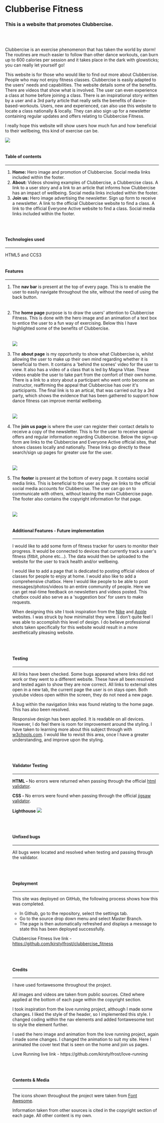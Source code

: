 # Clubberise Fitness
###  This is a website that promotes Clubbercise.
<br>
<br>
<p>
Clubbercise is an exercise phenomenon that has taken the world by storm! The routines are much easier to follow than other dance workouts, can burn up to 600 calories per session and it takes place in the dark with glowsticks; you can really let yourself go!
</p>
<p>
This website is for those who would like to find out more about Clubbercise. People who may not enjoy fitness classes. Clubbercise is easily adapted to the users' needs and capabilities. The website details some of the benefits. There are videos that show what is involved. The user can even experience a class at home before joining a class. There is an inspirational story written by a user and a 3rd party article that really sells the benefits of dance-based-workouts. Users, new and experienced, can also use this website to locate a class nationally & locally. They can also sign up for a newsletter containing regular updates and offers relating to Clubbercise Fitness.
</p>
<p> 
I really hope this website will show users how much fun and how beneficial to their wellbeing, this kind of exercise can be.
</p>
<img src="assets/images/readme-clubbercise-responsive-image.PNG">

<br>
<br>

#### <b>Table of contents</b> 
<hr>
<ol>
    <li><b>Home:</b> Hero image and promotion of Clubbercise. Social media links included within the footer.</li>
    <li><b>About:</b> Videos showing examples of Clubbercise, a Clubbercise class. A link to a user story and a link to an article that informs how Clubbercise has an impact of wellbeing. Social media links included within the footer.</li>
    <li><b>Join us:</b> Hero image advertising the newsletter. Sign up form to receive a newsletter. A link to the official Clubbercise website to find a class. A link to the official Everyone Active website to find a class. Social media links included within the footer.</li>
</ol>
<br>
<br>

#### <b>Technologies used</b>
<hr>

HTML5 and CCS3
<br>
<br>

#### <b>Features</b>
<hr>
<ol>
<li>The <b>nav bar</b> is present at the top of every page. This is to enable the user to easily navigate throughout the site, without the need of using the back button.</li>
<br>
<br>
<li>The <b>home page</b> purpose is to draw the users' attention to Clubbercise Fitness. This is done with the hero image and an animation of a text box to entice the user to a fun way of exercising. Below this I have highlighted some of the benefits of Clubbercise.</li>
<br>
<br>
<img src="assets/images/readme-home-capture.PNG">
<br>
<br>
<li>The <b>about page</b> is my opportunity to show what Clubbercise is, whilst allowing the user to make up their own mind regarding whether it is beneficial to them. It contains a 'behind the scenes' video for the user to view. It also has a video of a class that is led by Magna Vitae. These videos enable the user to take part from the comfort of their own home. There is a link to a story about a participant who went onto become an instructor, reaffirming the appeal that Clubbercise has over it's participants. The final link is to an artical, that was carried out by a 3rd party, which shows the evidence that has been gathered to support how dance fitness can improve mental wellbeing.</li>
<br>
<br>
<img src="assets/images/readme-about-capture.PNG">
<br>
<br>
<li>The <b>join us page</b> is where the user can register their contact details to receive a copy of the newsletter. This is for the user to receive special offers and regular information regarding Clubbercise. Below the sign-up form are links to the Clubbercise and Everyone Active official sites, that shows classes locally and nationally. These links go directly to these search/sign up pages for greater use for the user.</li>
<br>
<br>
<img src="assets/images/readme-join-capture.PNG">
<br>
<br>
<li>The <b>footer</b> is present at the bottom of every page. It contains social media links. This is beneficial to the user as they are links to the official social media accounts for Clubbercise. The user can go on to communicate with others, without leaving the main Clubbercise page. The footer also contains the copyright information for that page.</li>
<br>
<br>
<img src="assets/images/readme-footer-capture.PNG">
<br>
<br>

#### <b>Additional Features - Future implementation</b>
<hr>
<p>
I would like to add some form of fitness tracker for users to monitor their progress. It would be connected to devices that currently track a user's fitness (fitbit, phone etc...). The data would then be uploaded to the website for the user to track health and/or wellbeing.
</p>
<p>
I would like to add a page that is dedicated to posting official videos of classes for people to enjoy at home.
I would also like to add a comprehensive chatbox. Here I would like people to be able to post messages/photos/videos to an entire community of people. Here we can get real-time feedback on newsletters and videos posted. This chatbox could also serve as a 'suggestion box' for users to make requests.
</p>
<p>
When designing this site I took inspiration from the <a href="https://www.nike.com/gb/" target="_blank">Nike</a> and <a href="https://www.apple.com/" target="_blank">Apple</a> websites. I was struck by how minimalist they were. I don't quite feel I was able to accomplish this level of design. I do believe professional shots taken specifically for this website would result in a more aesthetically pleasing website.
</p>
<br>
<br>

#### <b>Testing</b>
<hr>
<p>
All links have been checked. Some bugs appeared where links did not work or they went to a different website. These have all been resolved and tested again to show they are now correct. All links to external sites open in a new tab, the current page the user is on stays open. Both youtube videos open within the screen, they do not need a new page.
</p>
<p>
A bug within the navigation links was found relating to the home page. This has also been resolved.
</p>
<p>
Responsive design has been applied. It is readable on all devices. However, I do feel there is room for improvement around the styling. I have taken to learning more about this subject through with 
<a href="https://www.w3schools.com/html/html_responsive.asp" target="_blank">w3chools.com</a>. I would like to revisit this area, once I have a greater understanding, and improve upon the styling.
</p>
<br>
<br>

#### <b>Validator Testing</b>
<hr>
<p>
<b>HTML - </b> No errors were returned when passing through the official <a href="https://validator.w3.org/nu/?doc=https%3A%2F%2Fkirstylfrost.github.io%2Fclubbercise_fitness%2F" target="_blank">html validator</a>.
</p>
<p>
<b>CSS - </b> No errors were found when passing through the official <a href="https://jigsaw.w3.org/css-validator/validator?uri=https%3A%2F%2Fkirstylfrost.github.io%2Fclubbercise_fitness%2F&profile=css3svg&usermedium=all&warning=1&vextwarning=&lang=en" target="_blank">jigsaw validator</a>.
</p>
<p>
<b>Lighthouse</b>
<img src="assets/images/readme-lighthouse-capture.PNG">
</p>
<br>
<br>

#### <b>Unfixed bugs</b>
<hr>
<p>
All bugs were located and resolved when testing and passing through the validator.
</p>
<br>
<br>

#### <b>Deployment</b>
<hr>
<p>
This site was deployed on GitHub, the following process shows how this was completed.
<ul>
  <li>In Github, go to the repository, select the settings tab.</li>
  <li>Go to the source drop down menu and select Master Branch.</li>
  <li>The page is then automatically refreshed and displays a message to state this has been deployed successfully.</li>
</ul>

Clubbercise Fitness live link - https://github.com/kirstylfrost/clubbercise_fitness 
</p> 
<br>
<br>

#### <b>Credits</b>
<hr>
<p>
I have used fontawesome throughout the project.
</p>
<p>
All images and videos are taken from public sources. Cited where applied at the bottom of each page within the copyright section.
</p>
<p>
I took inspiration from the love running project, although I made some changes. I liked the style of the header, so I implemented this style. I changed coding within the nav elements and added fontawesome text to style the element further.
</p>
<p>
I used the hero image and animation from the love running project, again I made some changes. I changed the animation to suit my site. Here I animated the cover text that is seen on the home and join us pages. 
</p>
<p>
Love Running live link - https://github.com/kirstylfrost/love-running
</p>
<br>
<br>

#### <b>Contents & Media</b>
<hr>
<p>
The icons shown throughout the project were taken from <a href="https://fontawesome.com/" target="_blank">Font Awesome</a>.
</p>
<p>
Information taken from other sources is cited in the copyright section of each page. All other content is my own.
</p>
 
